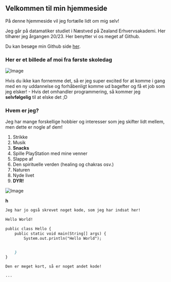 ## Velkommen til min hjemmeside

På denne hjemmeside vil jeg fortælle lidt om mig selv! 

Jeg går på datamatiker studiet i Næstved på Zealand Erhvervsakademi. Her tilhører jeg årgangen 20/23. Her benytter vi os meget af Github.

Du kan besøge min Github side [her](https://github.com/ellamusen).

### Her er et billede af moi fra første skoledag


![Image](https://scontent-cph2-1.xx.fbcdn.net/v/t1.15752-9/p1080x2048/118765186_737007996849119_3398789400409241586_n.jpg?_nc_cat=111&_nc_sid=b96e70&_nc_ohc=P8xKNlrJO5sAX83VR3o&_nc_ht=scontent-cph2-1.xx&tp=6&oh=52288b8832558a4891cc0c5dd2c3d9bb&oe=5F7E443E)


Hvis du ikke kan fornemme det, så er jeg super excited for at komme i gang med en ny uddannelse og forhåbenligt komme ud bagefter og få et job som jeg elsker! - Hvis det omhandler programmering, så kommer jeg **selvfølgelig** til at elske det ;D



### Hvem er jeg?

Jeg har mange forskellige hobbier og interesser som jeg skifter lidt mellem, men dette er nogle af dem!

1. Strikke
2. Musik
3. **Snacks** 
4. Spille PlayStation med mine venner 
5. Slappe af
6. Den spirituelle verden (healing og chakras osv.)
7. Naturen 
8. Nyde livet 
9. **DYR!**

![Image](https://media0.giphy.com/media/MDJ9IbxxvDUQM/giphy.gif?cid=ecf05e47ec3355500761a51fe234ed795d1b1b64a8c8f346&rid=giphy.gif)

 **h**
 
```markdown
Jeg har jo også skrevet noget kode, som jeg har indsat her!

Hello World!

public class Hello {
    public static void main(String[] args) {
        System.out.println("Hello World");


    }
}

Den er meget kort, så er noget andet kode! 

...

```


